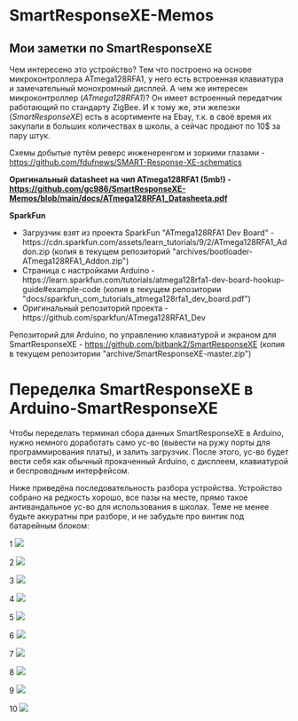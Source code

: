 # SmartResponseXE-Memos
<h2>Мои заметки по SmartResponseXE</h2>

Чем интересено это устройство? Тем что построено на основе микроконтроллера ATmega128RFA1, у него есть встроенная клавиатура и замечательный монохромный дисплей. А чем же интересен микроконтроллер (<i>ATmega128RFA1</i>)? Он имеет встроенный передатчик работающий по стандарту ZigBee. И к тому же, эти железки (<i>SmartResponseXE</i>) есть в асортименте на Ebay, т.к. в своё время их закупали в больших количествах в школы, а сейчас продают по 10$ за пару штук.


Схемы добытые путём реверс инженеренгом и зоркими глазами - https://github.com/fdufnews/SMART-Response-XE-schematics

<b>Оригинальный datasheet на чип ATmega128RFA1 (5mb!) - https://github.com/gc986/SmartResponseXE-Memos/blob/main/docs/ATmega128RFA1_Datasheeta.pdf</b>

<b>SparkFun</b>
<ul>
  <li>Загрузчик взят из проекта SparkFun "ATmega128RFA1 Dev Board" - https://cdn.sparkfun.com/assets/learn_tutorials/9/2/ATmega128RFA1_Addon.zip
  (копия в текущем репозиторий "archives/bootloader-ATmega128RFA1_Addon.zip")</li>
  <li>Страница с настройками Arduino - https://learn.sparkfun.com/tutorials/atmega128rfa1-dev-board-hookup-guide#example-code
  (копия в текущем репозитории "docs/sparkfun_com_tutorials_atmega128rfa1_dev_board.pdf")</li>
  <li>Оригинальный репозиторий проекта - https://github.com/sparkfun/ATmega128RFA1_Dev</li>
</ul>


Репозиторий для Arduino, по управлению клавиатурой и экраном для SmartResponseXE - https://github.com/bitbank2/SmartResponseXE
(копия в текущем репозитории "archive/SmartResponseXE-master.zip")

<h1>Переделка SmartResponseXE в Arduino-SmartResponseXE</h1>
Чтобы переделать терминал сбора данных SmartResponseXE в Arduino, нужно немного доработать само ус-во (вывести на ружу порты для программирования платы), и залить загрузчик. После этого, ус-во будет вести себя как обычный прокаченный Arduino, с дисплеем, клавиатурой и беспроводным интерфейсом.

Ниже приведёна последовательность разбора устройства. Устройство собрано на редкость хорошо, все пазы на месте, прямо такое антивандальное ус-во для использования в школах. Теме не менее будьте аккуратны при разборе, и не забудьте про винтик под батарейным блоком:


1
<img src="https://github.com/gc986/SmartResponseXE-Memos/blob/main/images/disassembling-1.jpg">

2
<img src="https://github.com/gc986/SmartResponseXE-Memos/blob/main/images/disassembling-2.jpg">

3
<img src="https://github.com/gc986/SmartResponseXE-Memos/blob/main/images/disassembling-3.jpg">

4
<img src="https://github.com/gc986/SmartResponseXE-Memos/blob/main/images/disassembling-4.jpg">

5
<img src="https://github.com/gc986/SmartResponseXE-Memos/blob/main/images/disassembling-5.jpg">

6
<img src="https://github.com/gc986/SmartResponseXE-Memos/blob/main/images/disassembling-6.jpg">

7
<img src="https://github.com/gc986/SmartResponseXE-Memos/blob/main/images/disassembling-7.jpg">

8
<img src="https://github.com/gc986/SmartResponseXE-Memos/blob/main/images/disassembling-8.jpg">

9
<img src="https://github.com/gc986/SmartResponseXE-Memos/blob/main/images/disassembling-9.jpg">

10
<img src="https://github.com/gc986/SmartResponseXE-Memos/blob/main/images/disassembling-10.jpg">


